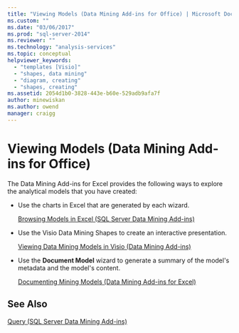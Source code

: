 ```yaml
---
title: "Viewing Models (Data Mining Add-ins for Office) | Microsoft Docs"
ms.custom: ""
ms.date: "03/06/2017"
ms.prod: "sql-server-2014"
ms.reviewer: ""
ms.technology: "analysis-services"
ms.topic: conceptual
helpviewer_keywords: 
  - "templates [Visio]"
  - "shapes, data mining"
  - "diagram, creating"
  - "shapes, creating"
ms.assetid: 2054d1b0-3828-443e-b60e-529adb9afa7f
author: minewiskan
ms.author: owend
manager: craigg
---
```

# Viewing Models (Data Mining Add-ins for Office)
  The Data Mining Add-ins for Excel provides the following ways to explore the analytical models that you have created:  
  
-   Use the charts in Excel that are generated by each wizard.  
  
     [Browsing Models in Excel &#40;SQL Server Data Mining Add-ins&#41;](browsing-models-in-excel-sql-server-data-mining-add-ins.md)  
  
-   Use the Visio Data Mining Shapes to create an interactive presentation.  
  
     [Viewing Data Mining Models in Visio &#40;Data Mining Add-ins&#41;](viewing-data-mining-models-in-visio-data-mining-add-ins.md)  
  
-   Use the **Document Model** wizard to generate a summary of the model's metadata and the model's content.  
  
     [Documenting Mining Models &#40;Data Mining Add-ins for Excel&#41;](documenting-mining-models-data-mining-add-ins-for-excel.md)  
  
## See Also  
 [Query &#40;SQL Server Data Mining Add-ins&#41;](query-sql-server-data-mining-add-ins.md)  
  
  
